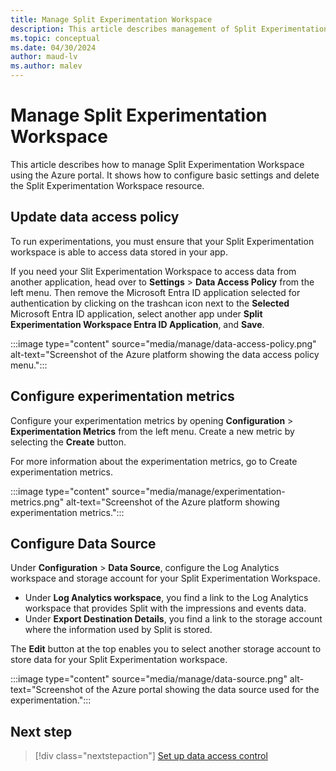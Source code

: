 ```yaml
---
title: Manage Split Experimentation Workspace
description: This article describes management of Split Experimentation Workspace on the Azure portal. How to configure some basic settings and delete the resource.
ms.topic: conceptual
ms.date: 04/30/2024
author: maud-lv
ms.author: malev
---
```


# Manage Split Experimentation Workspace

This article describes how to manage Split Experimentation Workspace using the Azure portal. It shows how to configure basic settings and delete the Split Experimentation Workspace resource.

## Update data access policy

To run experimentations, you must ensure that your Split Experimentation workspace is able to access data stored in your app. 

If you need your Slit Experimentation Workspace to access data from another application, head over to **Settings** > **Data Access Policy** from the left menu. Then remove the Microsoft Entra ID application selected for authentication by clicking on the trashcan icon next to the **Selected** Microsoft Entra ID application, select another app under **Split Experimentation Workspace Entra ID Application**, and **Save**.

   :::image type="content" source="media/manage/data-access-policy.png" alt-text="Screenshot of the Azure platform showing the data access policy menu.":::

## Configure experimentation metrics

Configure your experimentation metrics by opening **Configuration** > **Experimentation Metrics** from the left menu. Create a new metric by selecting the **Create** button.

For more information about the experimentation metrics, go to Create experimentation metrics<!--link to [Create experimentation metrics](:/howto-setup-experiments.md)-->.

:::image type="content" source="media/manage/experimentation-metrics.png" alt-text="Screenshot of the Azure platform showing experimentation metrics.":::

## Configure Data Source

Under **Configuration** > **Data Source**, configure the Log Analytics workspace and storage account for your Split Experimentation Workspace.

- Under **Log Analytics workspace**, you find a link to the Log Analytics workspace that provides Split with the impressions and events data.
- Under **Export Destination Details**, you find a link to the storage account where the information used by Split is stored.

The **Edit** button at the top enables you to select another storage account to store data for your Split Experimentation workspace.

:::image type="content" source="media/manage/data-source.png" alt-text="Screenshot of the Azure portal showing the data source used for the experimentation.":::

## Next step

> [!div class="nextstepaction"]
> [Set up data access control](how-to-set-up-data-access.md)
